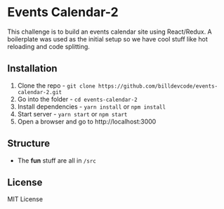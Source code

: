 # Events Calendar-2

This challenge is to build an events calendar site using React/Redux. A boilerplate was used as the initial setup so we have cool stuff like hot reloading and code splitting.

## Installation

1. Clone the repo - `git clone https://github.com/billdevcode/events-calendar-2.git`
2. Go into the folder - `cd events-calendar-2`
3. Install dependencies - `yarn install` or `npm install`
4. Start server - `yarn start` or `npm start`
5. Open a browser and go to http://localhost:3000

## Structure

- The **fun** stuff are all in `/src`

## License

MIT License
